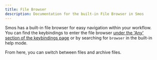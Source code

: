 ```yaml
---
title: File Browser
description: Documentation for the built-in File Browser in Smos
---
```


Smos has a built-in file browser for easy navigation within your workflow.
You can find the keybindings to enter the file browser [under the 'Any' section of the keybindings page](/smos/keybindings#Any) or by searching for `browser` in the built-in help mode.

From here, you can switch between files and archive files.

<asciinema-player
  src="/casts/browser.cast"
  autoplay="true"
  preloop="true"
  loop="true">
  </asciinema-player>

